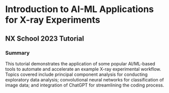 # Introduction to AI-ML Applications for X-ray Experiments
## NX School 2023 Tutorial

### Summary
This tutorial demonstrates the application of some popular AI/ML-based tools to automate and accelerate an example X-ray experimental workflow. Topics covered include principal component analysis for conducting exploratory data analysis; convolutional neural networks for classification of image data; and integration of ChatGPT for streamlining the coding process.
